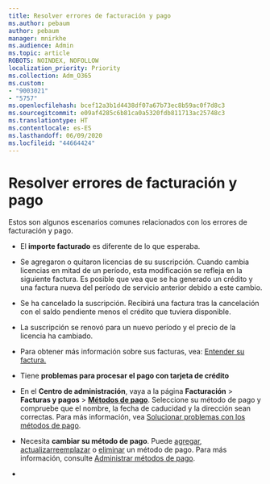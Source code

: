 ```yaml
---
title: Resolver errores de facturación y pago
ms.author: pebaum
author: pebaum
manager: mnirkhe
ms.audience: Admin
ms.topic: article
ROBOTS: NOINDEX, NOFOLLOW
localization_priority: Priority
ms.collection: Adm_O365
ms.custom:
- "9003021"
- "5757"
ms.openlocfilehash: bcef12a3b1d4438df07a67b73ec8b59ac0f7d8c3
ms.sourcegitcommit: e09af4285c6b81ca0a5320fdb811713ac25748c3
ms.translationtype: HT
ms.contentlocale: es-ES
ms.lasthandoff: 06/09/2020
ms.locfileid: "44664424"
---
```

# <a name="resolving-billing-and-payment-errors"></a>Resolver errores de facturación y pago

Estos son algunos escenarios comunes relacionados con los errores de facturación y pago.

- El **importe facturado** es diferente de lo que esperaba.
- Se agregaron o quitaron licencias de su suscripción. Cuando cambia licencias en mitad de un período, esta modificación se refleja en la siguiente factura. Es posible que vea que se ha generado un crédito y una factura nueva del período de servicio anterior debido a este cambio.
- Se ha cancelado la suscripción. Recibirá una factura tras la cancelación con el saldo pendiente menos el crédito que tuviera disponible.
- La suscripción se renovó para un nuevo período y el precio de la licencia ha cambiado.
- Para obtener más información sobre sus facturas, vea: [Entender su factura.](https://docs.microsoft.com/microsoft-365/commerce/billing-and-payments/understand-your-invoice2)
- Tiene **problemas para procesar el pago con tarjeta de crédito**
- En el **Centro de administración**, vaya a la página **Facturación**  >  **Facturas y pagos**  >  **[Métodos de pago](https://go.microsoft.com/fwlink/p/?linkid=2018806)**. Seleccione su método de pago y compruebe que el nombre, la fecha de caducidad y la dirección sean correctas. Para más información, vea [Solucionar problemas con los métodos de pago](https://docs.microsoft.com/microsoft-365/commerce/billing-and-payments/manage-payment-methods#troubleshoot-payment-methods).

- Necesita **cambiar su método de pago**. Puede [agregar](https://docs.microsoft.com/microsoft-365/commerce/billing-and-payments/manage-payment-methods?view=o365-worldwide#add-a-payment-method), [actualizar](https://docs.microsoft.com/microsoft-365/commerce/billing-and-payments/manage-payment-methods?view=o365-worldwide#update-payment-method-details)[reemplazar](https://docs.microsoft.com/microsoft-365/commerce/billing-and-payments/manage-payment-methods?view=o365-worldwide#replace-a-payment-method) o [eliminar](https://docs.microsoft.com/microsoft-365/commerce/billing-and-payments/manage-payment-methods?view=o365-worldwide#delete-a-payment-method) un método de pago. Para más información, consulte [Administrar métodos de pago](https://docs.microsoft.com/microsoft-365/commerce/billing-and-payments/manage-payment-methods?view=o365-worldwide).
- 